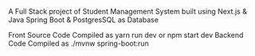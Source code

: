 A Full Stack project of Student Management System built using Next.js & Java Spring Boot & PostgresSQL as Database

Front Source Code Compiled as  yarn run dev or npm start dev
Backend Code Compiled as ./mvnw spring-boot:run
